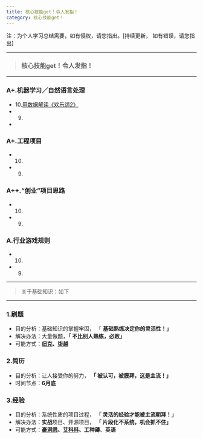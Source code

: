 ```yaml
---
title: 核心技能get！令人发指！
category: 核心技能get！
---
```


注：为个人学习总结需要，如有侵权，请您指出。[持续更新， 如有错误，请您指出]

------
> ### **核心技能get！令人发指！**

------

### **A+.机器学习／自然语言处理**

- 10.[用数据解读《欢乐颂2》](https://mp.weixin.qq.com/s?__biz=MzI0NTQ1NDc4Nw==&mid=2247485006&idx=1&sn=893130b947fdcf6edf6e0484ef2e444e&chksm=e94f04e2de388df4622d46261de5ae037cb72ffd8bcb1eb353078927441e1cd6c17c5fa33a6c&mpshare=1&scene=1&srcid=0531SOYpN9yTAQM3HICqxZVL&key=a3bdc9d9a0c308569107193f44ecdd92c4610cdef5a073f649d045f6d39e22bf1cac41fb75b2dce656d124301f7afab9c818c440ddd1ad694416bb63a7df46d0e837176101de14faf307a5b2f0041f13&ascene=0&uin=NzE4MDI2NzMz&devicetype=iMac+MacBookPro12%2C1+OSX+OSX+10.12.5+build(16F73)&version=12020710&nettype=WIFI&fontScale=100&pass_ticket=CyO%2BvJvJJKh3oZAY0Bnvz0B0u3XoCbw7V1Q%2F21AyX72v3L%2FFG2%2Fk8SV%2FYJVIgKz7)
- 9.
- ​

### **A+.工程项目**

- 10.
- 9.

### **A++.“创业”项目思路**

- 10.
- 9.

### **A.行业游戏规则**

- 10.
- 9.

------
>关于基础知识：如下

------

### 1.刷题

- 目的分析：基础知识的掌握牢固， 「 **基础熟练决定你的灵活性！」**
- 解决办法：大量做题，**「 不比别人熟练，必败」**
- 可能方式：**[纽克](https://www.nowcoder.com/7037691)、[柒越](https://www.julyedu.com)**

### 2.简历

- 目的分析：让人接受你的努力， **「 被认可，被膜拜，这是主流！」**
- 时间节点：**6月底**

### 3.经验

- 目的分析：系统性质的项目过程， **「 灵活的经验才能被主流朝拜！」**
- 解决办法：**实战**项目、开源项目， **「 片段化不系统，机会抓不住」**
- 可能方式：**[豪洞悉](http://geek.ai100.com.cn)、[艾科科](http://tinyletter.com/fly51fly/archive)、工种薅**、**英语**